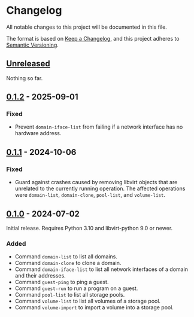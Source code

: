 # Changelog

All notable changes to this project will be documented in this file.

The format is based on [Keep a Changelog](https://keepachangelog.com/en/1.1.0/),
and this project adheres to [Semantic Versioning](https://semver.org/spec/v2.0.0.html).

## [Unreleased]

Nothing so far.

## [0.1.2] - 2025-09-01

### Fixed

- Prevent `domain-iface-list` from failing if a network interface has no hardware address.

## [0.1.1] - 2024-10-06

### Fixed

- Guard against crashes caused by removing libvirt objects that are unrelated to the currently running operation. The affected operations were `domain-list`, `domain-clone`, `pool-list`, and `volume-list`.

## [0.1.0] - 2024-07-02

Initial release. Requires Python 3.10 and libvirt-python 9.0 or newer.

### Added

- Command `domain-list` to list all domains.
- Command `domain-clone` to clone a domain.
- Command `domain-iface-list` to list all network interfaces of a domain and their addresses.
- Command `guest-ping` to ping a guest.
- Command `guest-run` to run a program on a guest.
- Command `pool-list` to list all storage pools.
- Command `volume-list` to list all volumes of a storage pool.
- Command `volume-import` to import a volume into a storage pool.

[unreleased]: https://github.com/aahlenst/virtomate/compare/0.1.2...HEAD
[0.1.2]: https://github.com/aahlenst/virtomate/compare/0.1.1...0.1.2
[0.1.1]: https://github.com/aahlenst/virtomate/compare/0.1.0...0.1.1
[0.1.0]: https://github.com/aahlenst/virtomate/releases/tag/0.1.0
